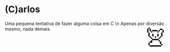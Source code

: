 # (C)arlos

<div>
  
  Uma pequena tentativa de fazer alguma coisa em C \n Apenas por diversão mesmo, nada demais.
  <img align="right" src="https://github.com/AnotherProgrammerrr/carlos/blob/main/carlos.png?raw=true" />
</div>
